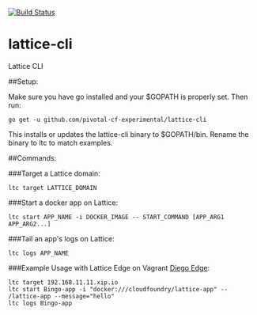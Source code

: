 [![Build Status](https://travis-ci.org/pivotal-cf-experimental/lattice-cli.svg?branch=master)](https://travis-ci.org/pivotal-cf-experimental/lattice-cli)

lattice-cli
==============

Lattice CLI

##Setup:

Make sure you have go installed and your $GOPATH is properly set. Then run:

    go get -u github.com/pivotal-cf-experimental/lattice-cli

This installs or updates the lattice-cli binary to $GOPATH/bin. Rename the binary to ltc to match examples.

##Commands:

###Target a Lattice domain:

    ltc target LATTICE_DOMAIN

###Start a docker app on Lattice:

    ltc start APP_NAME -i DOCKER_IMAGE -- START_COMMAND [APP_ARG1 APP_ARG2...]

###Tail an app's logs on Lattice:

    ltc logs APP_NAME

###Example Usage with Lattice Edge on Vagrant [Diego Edge](https://github.com/pivotal-cf-experimental/diego-edge):

    ltc target 192.168.11.11.xip.io
    ltc start Bingo-app -i "docker:///cloudfoundry/lattice-app" -- /lattice-app --message="hello"
    ltc logs Bingo-app
